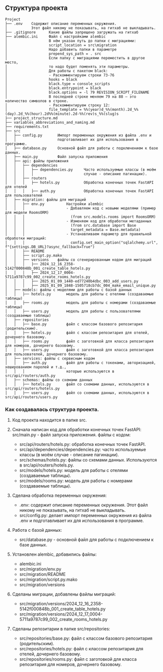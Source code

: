 ## Структура проекта

```
Project
├── .env    Содержит описание переменных окружения. 
│           Этот файл никому не показывать, на гитхаб не выкладывать.
├── .gitignore      Какие файлы запрещено загружать на гитхаб
├── alembic.ini     Файл с настройками alembic
│                   В нём указан путь до папки с миграциями:
│                   script_location = src\migration
│                   Надо добавить папки в параметре
│                   prepend_sys_path = . src
│                   Если папку с миграциями переместить в другое место,
│                   то надо будет поменять эти параметры.
│                   Для работы с пакетом black:
│                   - Раскомментируем строки 73-76
│                   hooks = black
│                   black.type = console_scripts
│                   black.entrypoint = black
│                   black.options = -l 79 REVISION_SCRIPT_FILENAME
│                   В последней строке меняем 79 на 88 – это количество символов в строке.
│                   - Раскомментируем строку 12:
│                   file_template = %%(year)d_%%(month).2d_%%(day).2d_%%(hour).2d%%(minute).2d-%%(rev)s_%%(slug)s
├── project_structure.md
├── variables_abbreviations_and_naming.md
├── requirements.txt
├── src
│   ├── config.py       Импорт переменных окружения из файла .env и 
│   │                   подготавливает их для использования в программе.
│   ├── database.py     Основной файл для работы с подключением к базе данных.
│   ├── main.py         Файл запуска приложения
│   ├── api: файлы приложения
│   │   ├── dependencies
│   │   │   ├── dependencies.py     Часто используемые классы (в моём 
│   │   │   │                       случае - описание пагинации).
│   │   ├── routers
│   │   │   ├── hotels.py           Обработка конечных точек FastAPI для отелей
│   │   │   ├── auth.py             Обработка конечных точек FastAPI для пользователей
│   ├── migration: файлы для миграций
│   │   ├── env.py          Настройки alembic
│   │   │                   - Добавляем код с новыми моделями (пример для модели RoomsORM)
│   │   │                     (from src.models.rooms import RoomsORM)
│   │   │                   - Изменяем код для обработки метаданных
│   │   │                     (from src.database import Base
│   │   │                     target_metadata = Base.metadata)
│   │   │                   - Устанавливаем параметр для правильной обработки миграций:
│   │   │                     config.set_main_option("sqlalchemy.url", f"{settings.DB_URL}?async_fallback=True")
│   │   ├── README
│   │   ├── script.py.mako
│   │   ├── versions    файлы со сгенерированным кодом для миграций
│   │   │   ├── 2024_12_16_2358-5142f000848b_001_create_table_hotels.py
│   │   │   ├── 2024_12_17_0004-5711a9787c99_002_create_rooms_hotels.py
│   │   │   ├── 2025_01_09_1440-ed77240b4dbc_003_add_users.py
│   │   │   ├── 2025_01_09_1848-1505718cb7dc_004_make_email_unique.py
│   ├── models: файлы с моделями для работы с базой данных
│   │   ├── hotels.py       модель для работы с отелями (создаваемые таблицы)
│   │   ├── rooms.py        модель для работы с номерами (создаваемые таблицы)
│   │   ├── users.py        модель для работы с пользователями (создаваемые таблицы)
│   ├── repositories
│   │   ├── base.py         файл с классом базового репозитария (родительским).
│   │   ├── hotels.py       файл с классом репозитария для отелей, дочернего базовому.
│   │   ├── rooms.py        файл с заготовкой для класса репозитария для номеров, дочернего базовому.
│   │   ├── users.py        файл с заготовкой для класса репозитария для пользователей, дочернего базовому.
│   ├── services: файлы с сервисным кодом
│   │   ├── auth.py         файл для работы с токенами, авторизацией, хешированием паролей и т.д., 
│   │   │                   которые используются в src/api/routers/auth.py
│   ├── schemas: файлы со схемами данных
│   │   ├── hotels.py       файл со схемами данных, используются в src/api/routers/hotels.py
│   │   ├── users.py        файл со схемами данных, используются в src/api/routers/users.py
```

### Как создавалась структура проекта.

1. Код проекта находится в папке src.

2. Сначала написан код для обработки конечных точек FastAPI:
src/main.py - файл запуска приложения.
файлы с кодом:
    - src/api/routers/hotels.py: обработка конечных точек FastAPI.
    - src/api/dependencies/dependencies.py: часто используемые классы (в моём случае - описание пагинации).
    - src/schemas/hotels.py: файлы со схемами данных. Используются в src/api/routers/hotels.py.
    - src/models/hotels.py: модель для работы с отелями (создаваемые таблицы).
    - src/models/rooms.py: модель для работы с номерами (создаваемые таблицы).

3. Сделана обработка переменных окружения:
    - .env: содержит описание переменных окружения. Этот файл никому не показывать, на гитхаб не выкладывать.
    - src/config.py: делает импорт переменных окружения из файла .env и подготавливает их для использования в программе.

4. Работа с базой данных:
    - src/database.py - основной файл для работы с подключением к базе данных.

5. Установлен alembic, добавились файлы:
    - alembic.ini
    - src/migration/env.py
    - src/migration/README
    - src/migration/script.py.mako
    - src/migration/versions

6. Сделаны миграции, добавлены файлы миграций:
    - src/migration/versions/2024_12_16_2358-5142f000848b_001_create_table_hotels.py
    - src/migration/versions/2024_12_17_0004-5711a9787c99_002_create_rooms_hotels.py

7. Сделаны репозитарии в папке src/repositories:
    - src/repositories/base.py: файл с классом базового репозитария (родительским).
    - src/repositories/hotels.py: файл с классом репозитария для отелей, дочернего базовому.
    - src/repositories/rooms.py: файл с заготовкой для класса репозитария для номеров, дочернего базовому.
